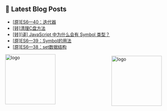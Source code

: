 ## 📕 Latest Blog Posts

<!-- BLOG-POST-LIST:START -->
- [[原]ES6—40：迭代器](https://blog.csdn.net/sinat_41696687/article/details/114365943)
- [[转]清理C盘方法](https://blog.csdn.net/sinat_41696687/article/details/114359305)
- [[转][译] JavaScript 中为什么会有 Symbol 类型？](https://blog.csdn.net/sinat_41696687/article/details/114286970)
- [[原]ES6—39：Symbol的用法](https://blog.csdn.net/sinat_41696687/article/details/114278574)
- [[原]ES6—38：set数据结构](https://blog.csdn.net/sinat_41696687/article/details/114261999)
<!-- BLOG-POST-LIST:END -->
<img src="https://github-readme-stats.vercel.app/api?username=qq1120637483&show_icons=true" alt="logo" height="160" align="right" style="margin: 5px; margin-bottom: 20px;" />

<img src="https://github-profile-trophy.vercel.app/?username=qq1120637483&theme=flat&column=7" alt="logo" height="160" align="center" style="margin: auto; margin-bottom: 20px;" />


<!--
**qq1120637483/qq1120637483** is a ✨ _special_ ✨ repository because its `README.md` (this file) appears on your GitHub profile.

Here are some ideas to get you started:

- 🔭 I’m currently working on ...
- 🌱 I’m currently learning ...
- 👯 I’m looking to collaborate on ...
- 🤔 I’m looking for help with ...
- 💬 Ask me about ...
- 📫 How to reach me: ...
- 😄 Pronouns: ...
- ⚡ Fun fact: ...
-->
